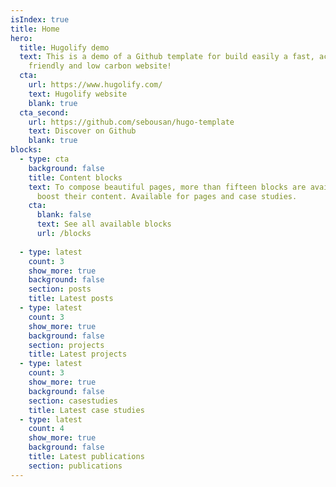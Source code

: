 ```yaml
---
isIndex: true
title: Home
hero:
  title: Hugolify demo
  text: This is a demo of a Github template for build easily a fast, accessible
    friendly and low carbon website!
  cta:
    url: https://www.hugolify.com/
    text: Hugolify website
    blank: true
  cta_second:
    url: https://github.com/sebousan/hugo-template
    text: Discover on Github
    blank: true
blocks:
  - type: cta
    background: false
    title: Content blocks
    text: To compose beautiful pages, more than fifteen blocks are available to
      boost their content. Available for pages and case studies.
    cta:
      blank: false
      text: See all available blocks
      url: /blocks
       
  - type: latest
    count: 3
    show_more: true
    background: false
    section: posts
    title: Latest posts
  - type: latest
    count: 3
    show_more: true
    background: false
    section: projects
    title: Latest projects
  - type: latest
    count: 3
    show_more: true
    background: false
    section: casestudies
    title: Latest case studies
  - type: latest
    count: 4
    show_more: true
    background: false
    title: Latest publications
    section: publications
---
```

